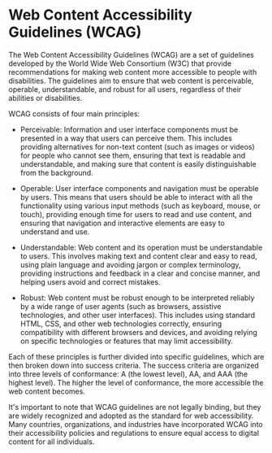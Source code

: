 # Web Content Accessibility Guidelines (WCAG)

The Web Content Accessibility Guidelines (WCAG) are a set of guidelines developed by the World Wide Web Consortium (W3C) that provide recommendations for making web content more accessible to people with disabilities. The guidelines aim to ensure that web content is perceivable, operable, understandable, and robust for all users, regardless of their abilities or disabilities.

WCAG consists of four main principles:

* Perceivable: Information and user interface components must be presented in a way that users can perceive them. This includes providing alternatives for non-text content (such as images or videos) for people who cannot see them, ensuring that text is readable and understandable, and making sure that content is easily distinguishable from the background.

* Operable: User interface components and navigation must be operable by users. This means that users should be able to interact with all the functionality using various input methods (such as keyboard, mouse, or touch), providing enough time for users to read and use content, and ensuring that navigation and interactive elements are easy to understand and use.

* Understandable: Web content and its operation must be understandable to users. This involves making text and content clear and easy to read, using plain language and avoiding jargon or complex terminology, providing instructions and feedback in a clear and concise manner, and helping users avoid and correct mistakes.

* Robust: Web content must be robust enough to be interpreted reliably by a wide range of user agents (such as browsers, assistive technologies, and other user interfaces). This includes using standard HTML, CSS, and other web technologies correctly, ensuring compatibility with different browsers and devices, and avoiding relying on specific technologies or features that may limit accessibility.

Each of these principles is further divided into specific guidelines, which are then broken down into success criteria. The success criteria are organized into three levels of conformance: A (the lowest level), AA, and AAA (the highest level). The higher the level of conformance, the more accessible the web content becomes.

It's important to note that WCAG guidelines are not legally binding, but they are widely recognized and adopted as the standard for web accessibility. Many countries, organizations, and industries have incorporated WCAG into their accessibility policies and regulations to ensure equal access to digital content for all individuals.
